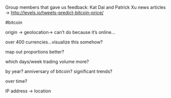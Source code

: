
Group members that gave us feedback: Kat Dai and Patrick Xu 
news articles -> http://levels.io/tweets-predict-bitcoin-price/

#bitcoin

origin -> geolocation-> can’t do because it’s online… 

over 400 currencies...visualize this somehow? 

map out proportions better? 

which days/week trading volume more? 

by year? anniversary of bitcoin? significant trends? 

over time? 

IP address -> location